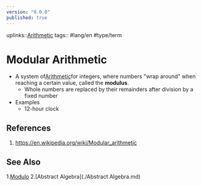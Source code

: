 ```yaml
---
version: "0.0.0"
published: true
---
```

uplinks::[Arithmetic](./Arithmetic.md)
tags:: #lang/en #type/term
# Modular Arithmetic
- A system of[Arithmetic](./Arithmetic.md)for integers, where numbers "wrap around" when reaching a certain value, called the **modulus**.
	- Whole numbers are replaced by their remainders after division by a fixed number
- Examples
	- 12-hour clock
## References
1. https://en.wikipedia.org/wiki/Modular_arithmetic

## See Also
1.[Modulo](./Modulo.md)
2.[Abstract Algebra](./Abstract Algebra.md)
